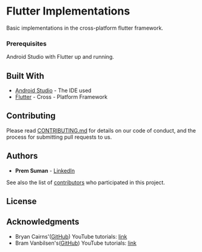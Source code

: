# Flutter Implementations

Basic implementations in the cross-platform flutter framework.

### Prerequisites

Android Studio with Flutter up and running.

## Built With

* [Android Studio](https://developer.android.com/studio/index.html) - The IDE used
* [Flutter](https://flutter.io/) - Cross - Platform Framework

## Contributing

Please read [CONTRIBUTING.md](https://gist.github.com/PurpleBooth/b24679402957c63ec426) for details on our code of conduct, and the process for submitting pull requests to us.

## Authors

* **Prem Suman** - [LinkedIn](https://linkedin.com/in/premsuman)

See also the list of [contributors](https://github.com/your/project/contributors) who participated in this project.

## License

## Acknowledgments

* Bryan Cairns'([GitHub](https://github.com/voidrealms)) YouTube tutorials: [link](https://www.youtube.com/playlist?list=PLUbFnGajtZlX9ubiLzYz_cw92esraiIBi)
* Bram Vanbilsen's([GitHub](https://github.com/bramvbilsen))  YouTube tutorials: [link](https://www.youtube.com/playlist?list=PLxU9Ryxq6p58PsNmJL70J4_7UzfSqf35n)